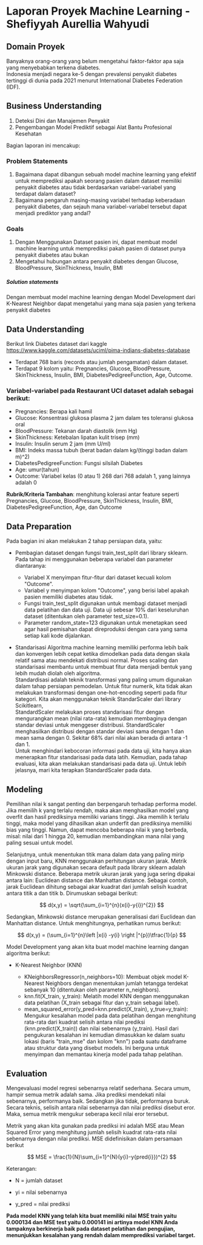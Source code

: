 # **Laporan Proyek Machine Learning - Shefiyyah Aurellia Wahyudi**<br>

## Domain Proyek
Banyaknya orang-orang yang belum mengetahui faktor-faktor apa saja yang menyebabkan terkena diabetes. <br>
Indonesia menjadi negara ke-5 dengan prevalensi penyakit diabetes tertinggi di dunia pada 2021 menurut International Diabetes Federation (IDF).

## Business Understanding
1. Deteksi Dini dan Manajemen Penyakit
2. Pengembangan Model Prediktif sebagai Alat Bantu Profesional Kesehatan<br>

Bagian laporan ini mencakup:

### Problem Statements
1. Bagaimana dapat dibangun sebuah model machine learning yang efektif untuk memprediksi apakah seorang pasien dalam dataset memiliki penyakit diabetes atau tidak berdasarkan variabel-variabel yang terdapat dalam dataset?
2. Bagaimana pengaruh masing-masing variabel terhadap keberadaan penyakit diabetes, dan sejauh mana variabel-variabel tersebut dapat menjadi prediktor yang andal?

### **Goals**<br>
1. Dengan Menggunakan Dataset pasien ini, dapat membuat model machine learning untuk memprediksi pakah pasien di dataset punya penyakit diabetes atau bukan
2. Mengetahui hubungan antara penyakit diabetes dengan Glucose, BloodPressure, SkinThickness, Insulin, BMI

##### **Solution statements**<br>
Dengan membuat model machine learning dengan Model Development dari K-Nearest Neighbor dapat mengetahui yang mana saja pasien yang terkena penyakit diabetes<br>

## Data Understanding
Berikut link Diabetes dataset dari kaggle https://www.kaggle.com/datasets/uciml/pima-indians-diabetes-database<br>
- Terdapat 768 baris (records atau jumlah pengamatan) dalam dataset.
- Terdapat 9 kolom yaitu: Pregnancies, Glucose, BloodPressure, SkinThickness, Insulin, BMI, DiabetesPedigreeFunction, Age, Outcome.

### Variabel-variabel pada Restaurant UCI dataset adalah sebagai berikut:
- Pregnancies: Berapa kali hamil
- Glucose: Konsentrasi glukosa plasma 2 jam dalam tes toleransi glukosa oral
- BloodPressure: Tekanan darah diastolik (mm Hg)
- SkinThickness: Ketebalan lipatan kulit trisep (mm)
- Insulin: Insulin serum 2 jam (mm U/ml)
- BMI: Indeks massa tubuh (berat badan dalam kg/(tinggi badan dalam m)^2)
- DiabetesPedigreeFunction: Fungsi silsilah Diabetes
- Age: umur(tahun)
- Outcome: Variabel kelas (0 atau 1) 268 dari 768 adalah 1, yang lainnya adalah 0

**Rubrik/Kriteria Tambahan**:
menghitung kolerasi antar feature seperti Pregnancies, Glucose, BloodPressure, SkinThickness, Insulin, BMI, DiabetesPedigreeFunction, Age, dan Outcome

## Data Preparation
Pada bagian ini akan melakukan 2 tahap persiapan data, yaitu:<br>

- Pembagian dataset dengan fungsi train_test_split dari library sklearn.<br>
Pada tahap ini menggunakan beberapa variabel dan parameter diantaranya:
  - Variabel X menyimpan fitur-fitur dari dataset kecuali kolom "Outcome".
  - Variabel y menyimpan kolom "Outcome", yang berisi label apakah pasien memiliki diabetes atau tidak.
  - Fungsi train_test_split digunakan untuk membagi dataset menjadi data pelatihan dan data uji. Data uji sebesar 10% dari keseluruhan dataset (ditentukan oleh parameter test_size=0.1).
  - Parameter random_state=123 digunakan untuk menetapkan seed agar hasil pemisahan dapat direproduksi dengan cara yang sama setiap kali kode dijalankan.
  
- Standarisasi
Algoritma machine learning memiliki performa lebih baik dan konvergen lebih cepat ketika dimodelkan pada data dengan skala relatif sama atau mendekati distribusi normal. Proses scaling dan standarisasi membantu untuk membuat fitur data menjadi bentuk yang lebih mudah diolah oleh algoritma. <br>
Standardisasi adalah teknik transformasi yang paling umum digunakan dalam tahap persiapan pemodelan. Untuk fitur numerik, kita tidak akan melakukan transformasi dengan one-hot-encoding seperti pada fitur kategori. Kita akan menggunakan teknik StandarScaler dari library Scikitlearn, <br>
StandardScaler melakukan proses standarisasi fitur dengan mengurangkan mean (nilai rata-rata) kemudian membaginya dengan standar deviasi untuk menggeser distribusi.  StandardScaler menghasilkan distribusi dengan standar deviasi sama dengan 1 dan mean sama dengan 0. Sekitar 68% dari nilai akan berada di antara -1 dan 1.<br>
Untuk menghindari kebocoran informasi pada data uji, kita hanya akan menerapkan fitur standarisasi pada data latih. Kemudian, pada tahap evaluasi, kita akan melakukan standarisasi pada data uji. Untuk lebih jelasnya, mari kita terapkan StandardScaler pada data. 


## Modeling
Pemilihan nilai k sangat penting dan berpengaruh terhadap performa model. Jika memilih k yang terlalu rendah, maka akan menghasilkan model yang overfit dan hasil prediksinya memiliki varians tinggi. Jika memilih k terlalu tinggi, maka model yang dihasilkan akan underfit dan prediksinya memiliki bias yang tinggi. Namun, dapat mencoba beberapa nilai k yang berbeda, misal: nilai dari 1 hingga 20, kemudian membandingkan mana nilai yang paling sesuai untuk model. <br>

Selanjutnya, untuk menentukan titik mana dalam data yang paling mirip dengan input baru, KNN menggunakan perhitungan ukuran jarak. Metrik ukuran jarak yang digunakan secara default pada library sklearn adalah Minkowski distance. Beberapa metrik ukuran jarak yang juga sering dipakai antara lain: Euclidean distance dan Manhattan distance. Sebagai contoh, jarak Euclidean dihitung sebagai akar kuadrat dari jumlah selisih kuadrat antara titik a dan titik b. Dirumuskan sebagai berikut:<br>

$$ d(x,y) = \sqrt{\sum_{i=1}^{n}(x{i}-y{i})^{2}}  $$

Sedangkan, Minkowski distance merupakan generalisasi dari Euclidean dan Manhattan distance. Untuk menghitungnya, perhatikan rumus berikut:<br>

$$ d(x,y) = (\sum_{i=1}^{n}\left |x{i} -y{i} \right |^{p})\tfrac{1}{p} $$

Model Development yang akan kita buat model machine learning dangan algoritma berikut:<br>

- K-Nearest Neighbor (KNN)<br>

  - KNeighborsRegressor(n_neighbors=10): Membuat objek model K-Nearest Neighbors dengan menentukan jumlah tetangga terdekat sebanyak 10 (ditentukan oleh parameter n_neighbors).
  - knn.fit(X_train, y_train): Melatih model KNN dengan menggunakan data pelatihan (X_train sebagai fitur dan y_train sebagai label).
  - mean_squared_error(y_pred=knn.predict(X_train), y_true=y_train): Mengukur kesalahan model pada data pelatihan dengan menghitung rata-rata dari kuadrat selisih antara nilai prediksi (knn.predict(X_train)) dan nilai sebenarnya (y_train). Hasil dari pengukuran    kesalahan ini kemudian dimasukkan ke dalam suatu lokasi (baris "train_mse" dan kolom "knn") pada suatu dataframe atau struktur data yang disebut models. Ini berguna untuk menyimpan dan memantau kinerja model pada tahap pelatihan.

## Evaluation
Mengevaluasi model regresi sebenarnya relatif sederhana. Secara umum, hampir semua metrik adalah sama. Jika prediksi mendekati nilai sebenarnya, performanya baik. Sedangkan jika tidak, performanya buruk. Secara teknis, selisih antara nilai sebenarnya dan nilai prediksi disebut eror. Maka, semua metrik mengukur seberapa kecil nilai eror tersebut.<br>

Metrik yang akan kita gunakan pada prediksi ini adalah MSE atau Mean Squared Error yang menghitung jumlah selisih kuadrat rata-rata nilai sebenarnya dengan nilai prediksi. MSE didefinisikan dalam persamaan berikut<br>

$$ MSE = \frac{1}{N}\sum_{i=1}^{N}(y{i}-y{pred{i}})^{2} $$

Keterangan:<br>

- N = jumlah dataset

- yi = nilai sebenarnya

- y_pred = nilai prediksi<br>

**Pada model KNN yang telah kita buat memiliki nilai MSE train yaitu 0.000134 dan MSE test yaitu 0.000141 ini artinya model KNN Anda tampaknya berkinerja baik pada dataset pelatihan dan pengujian, menunjukkan kesalahan yang rendah dalam memprediksi variabel target.**





